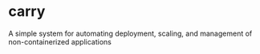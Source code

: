 # carry
A simple system for automating deployment, scaling, and management of non-containerized applications
